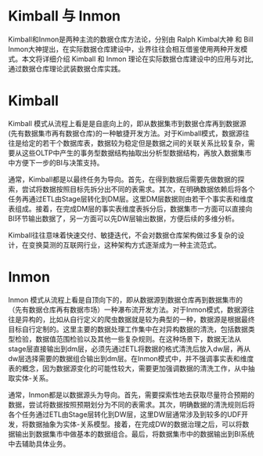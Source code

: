 # Kimball 与 Inmon

Kimball和Inmon是两种主流的数据仓库方法论，分别由 Ralph Kimbal大神 和 Bill Inmon大神提出，在实际数据仓库建设中，业界往往会相互借鉴使用两种开发模式。本文将详细介绍 Kimball 和 Inmon 理论在实际数据仓库建设中的应用与对比,通过数据仓库理论武装数据仓库实践。

# Kimball

Kimball 模式从流程上看是是自底向上的，即从数据集市到数据仓库再到数据源(先有数据集市再有数据仓库)的一种敏捷开发方法。对于Kimball模式，数据源往往是给定的若干个数据库表，数据较为稳定但是数据之间的关联关系比较复杂，需要从这些OLTP中产生的事务型数据结构抽取出分析型数据结构，再放入数据集市中方便下一步的BI与决策支持。

通常，Kimball都是以最终任务为导向。首先，在得到数据后需要先做数据的探索，尝试将数据按照目标先拆分出不同的表需求。其次，在明确数据依赖后将各个任务再通过ETL由Stage层转化到DM层。这里DM层数据则由若干个事实表和维度表组成。接着，在完成DM层的事实表维度表拆分后，数据集市一方面可以直接向BI环节输出数据了，另一方面可以先DW层输出数据，方便后续的多维分析。

Kimball往往意味着快速交付、敏捷迭代，不会对数据仓库架构做过多复杂的设计，在变换莫测的互联网行业，这种架构方式逐渐成为一种主流范式。

# Inmon

Inmon 模式从流程上看是自顶向下的，即从数据源到数据仓库再到数据集市的（先有数据仓库再有数据市场）一种瀑布流开发方法。对于Inmon模式，数据源往往是异构的，比如从自行定义的爬虫数据就是较为典型的一种，数据源是根据最终目标自行定制的。这里主要的数据处理工作集中在对异构数据的清洗，包括数据类型检验，数据值范围检验以及其他一些复杂规则。在这种场景下，数据无法从stage层直接输出到dm层，必须先通过ETL将数据的格式清洗后放入dw层，再从dw层选择需要的数据组合输出到dm层。在Inmon模式中，并不强调事实表和维度表的概念，因为数据源变化的可能性较大，需要更加强调数据的清洗工作，从中抽取实体-关系。

通常，Inmon都是以数据源头为导向。首先，需要探索性地去获取尽量符合预期的数据，尝试将数据按照预期划分为不同的表需求。其次，明确数据的清洗规则后将各个任务通过ETL由Stage层转化到DW层，这里DW层通常涉及到较多的UDF开发，将数据抽象为实体-关系模型。接着，在完成DW的数据治理之后，可以将数据输出到数据集市中做基本的数据组合。最后，将数据集市中的数据输出到BI系统中去辅助具体业务。